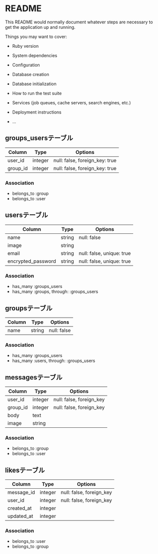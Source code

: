 # README

This README would normally document whatever steps are necessary to get the
application up and running.

Things you may want to cover:

* Ruby version

* System dependencies

* Configuration

* Database creation

* Database initialization

* How to run the test suite

* Services (job queues, cache servers, search engines, etc.)

* Deployment instructions

* ...


## groups_usersテーブル

|Column|Type|Options|
|------|----|-------|
|user_id|integer|null: false, foreign_key: true|
|group_id|integer|null: false, foreign_key: true|

### Association
- belongs_to :group
- belongs_to :user


## usersテーブル

|Column|Type|Options|
|------|----|-------|
|name|string|null: false|
|image|string||
|email|string|null: false, unique: true|
|encrypted_password|string|null: false, unique: true|

### Association
- has_many :groups_users
- has_many :groups, through: :groups_users


## groupsテーブル

|Column|Type|Options|
|------|----|-------|
|name|string|null: false|

### Association
- has_many :groups_users
- has_many :users, through: :groups_users


## messagesテーブル

|Column|Type|Options|
|------|----|-------|
|user_id|integer|null: false, foreign_key|
|group_id|integer|null: false, foreign_key|
|body|text||
|image|string||

### Association
- belongs_to :group
- belongs_to :user


## likesテーブル

|Column|Type|Options|
|------|----|-------|
|message_id|integer|null: false, foreign_key|
|user_id|integer|null: false, foreign_key|
|created_at|integer||
|updated_at|integer||

### Association
- belongs_to :user
- belongs_to :group


